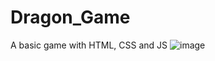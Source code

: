 # Dragon_Game
A basic game with HTML, CSS and JS
![image](https://github.com/AdiiAnand/Dragon-Game/assets/35601079/e98012df-8d2a-4734-9a45-f824502cd6e5)
